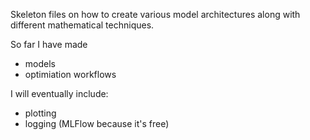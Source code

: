 Skeleton files on how to create various model architectures along with different mathematical techniques.

So far I have made

- models
- optimiation workflows
  
I will eventually include:

- plotting
- logging (MLFlow because it's free)
